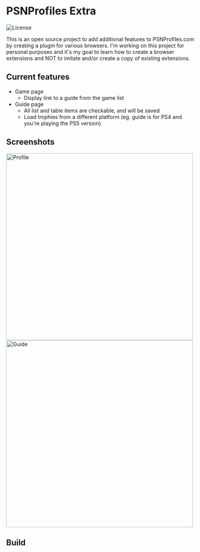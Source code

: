 # PSNProfiles Extra
![License](https://img.shields.io/badge/License-AGPLv3-blue.svg)

This is an open source project to add additional features to PSNProfiles.com by creating a plugin for various browsers. I'm working on this project for personal purposes and it's my goal to learn how to create a browser extensions and NOT to imitate and/or create a copy of existing extensions.

## Current features

- Game page
  - Display link to a guide from the game list
- Guide page
  - All list and table items are checkable, and will be saved
  - Load trophies from a different platform (eg. guide is for PS4 and you're playing the PS5 version)

## Screenshots

<img src="https://github.com/Eppin/psnp-extra/assets/96589679/93ee7ef7-8e84-4537-bff5-da54eb2943a6" alt="Profile" width="500"/>
<img src="https://github.com/Eppin/psnp-extra/assets/96589679/c89081f8-5d3c-4a4f-94ea-7e358b11eaff" alt="Guide" width="500"/>

## Build
<todo>

